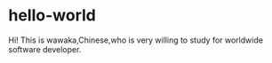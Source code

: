 # hello-world
Hi!
This is wawaka,Chinese,who is very willing to study for worldwide software developer.

